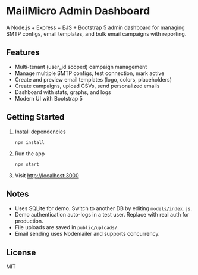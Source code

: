 # MailMicro Admin Dashboard

A Node.js + Express + EJS + Bootstrap 5 admin dashboard for managing SMTP configs, email templates, and bulk email campaigns with reporting.

## Features

- Multi-tenant (user_id scoped) campaign management
- Manage multiple SMTP configs, test connection, mark active
- Create and preview email templates (logo, colors, placeholders)
- Create campaigns, upload CSVs, send personalized emails
- Dashboard with stats, graphs, and logs
- Modern UI with Bootstrap 5

## Getting Started

1. Install dependencies

    ```
    npm install
    ```

2. Run the app

    ```
    npm start
    ```

3. Visit [http://localhost:3000](http://localhost:3000)

## Notes

- Uses SQLite for demo. Switch to another DB by editing `models/index.js`.
- Demo authentication auto-logs in a test user. Replace with real auth for production.
- File uploads are saved in `public/uploads/`.
- Email sending uses Nodemailer and supports concurrency.

## License

MIT